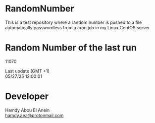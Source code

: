 # RandomNumber    
This is a test repository where a random number is pushed to a file automatically passwordless from a cron job in my Linux CentOS server    
# Random Number of the last run   
11070
      
Last update (GMT +1)    
05/27/25 12:00:01
# Developer    
Hamdy Abou El Anein   
hamdy.aea@protonmail.com
